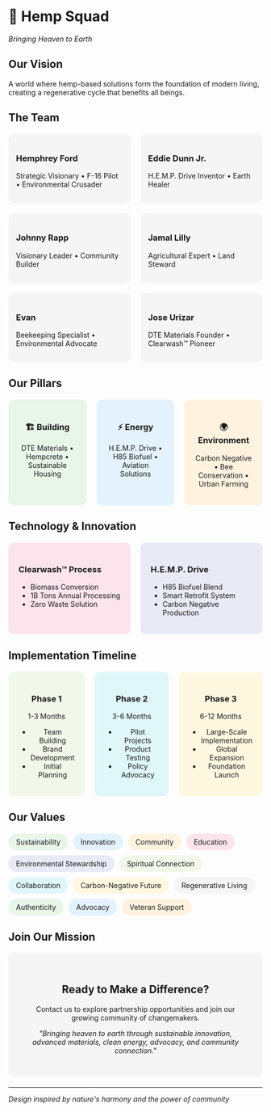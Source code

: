 # 🌱 Hemp Squad
*Bringing Heaven to Earth*

## Our Vision
A world where hemp-based solutions form the foundation of modern living, creating a regenerative cycle that benefits all beings.

## The Team
<div style="display: grid; grid-template-columns: repeat(2, 1fr); gap: 20px; margin: 20px 0;">
  <div style="background: #f5f5f5; padding: 15px; border-radius: 10px;">
    <h3>Hemphrey Ford</h3>
    <p>Strategic Visionary • F-16 Pilot • Environmental Crusader</p>
  </div>
  <div style="background: #f5f5f5; padding: 15px; border-radius: 10px;">
    <h3>Eddie Dunn Jr.</h3>
    <p>H.E.M.P. Drive Inventor • Earth Healer</p>
  </div>
  <div style="background: #f5f5f5; padding: 15px; border-radius: 10px;">
    <h3>Johnny Rapp</h3>
    <p>Visionary Leader • Community Builder</p>
  </div>
  <div style="background: #f5f5f5; padding: 15px; border-radius: 10px;">
    <h3>Jamal Lilly</h3>
    <p>Agricultural Expert • Land Steward</p>
  </div>
  <div style="background: #f5f5f5; padding: 15px; border-radius: 10px;">
    <h3>Evan</h3>
    <p>Beekeeping Specialist • Environmental Advocate</p>
  </div>
  <div style="background: #f5f5f5; padding: 15px; border-radius: 10px;">
    <h3>Jose Urizar</h3>
    <p>DTE Materials Founder • Clearwash™ Pioneer</p>
  </div>
</div>

## Our Pillars
<div style="display: grid; grid-template-columns: repeat(3, 1fr); gap: 20px; margin: 20px 0;">
  <div style="background: #e8f5e9; padding: 20px; border-radius: 10px; text-align: center;">
    <h3>🏗️ Building</h3>
    <p>DTE Materials • Hempcrete • Sustainable Housing</p>
  </div>
  <div style="background: #e3f2fd; padding: 20px; border-radius: 10px; text-align: center;">
    <h3>⚡ Energy</h3>
    <p>H.E.M.P. Drive • H85 Biofuel • Aviation Solutions</p>
  </div>
  <div style="background: #fff3e0; padding: 20px; border-radius: 10px; text-align: center;">
    <h3>🌍 Environment</h3>
    <p>Carbon Negative • Bee Conservation • Urban Farming</p>
  </div>
</div>

## Technology & Innovation
<div style="display: grid; grid-template-columns: repeat(2, 1fr); gap: 20px; margin: 20px 0;">
  <div style="background: #fce4ec; padding: 20px; border-radius: 10px;">
    <h3>Clearwash™ Process</h3>
    <ul>
      <li>Biomass Conversion</li>
      <li>1B Tons Annual Processing</li>
      <li>Zero Waste Solution</li>
    </ul>
  </div>
  <div style="background: #e8eaf6; padding: 20px; border-radius: 10px;">
    <h3>H.E.M.P. Drive</h3>
    <ul>
      <li>H85 Biofuel Blend</li>
      <li>Smart Retrofit System</li>
      <li>Carbon Negative Production</li>
    </ul>
  </div>
</div>

## Implementation Timeline
<div style="display: grid; grid-template-columns: repeat(3, 1fr); gap: 20px; margin: 20px 0;">
  <div style="background: #f1f8e9; padding: 20px; border-radius: 10px; text-align: center;">
    <h3>Phase 1</h3>
    <p>1-3 Months</p>
    <ul>
      <li>Team Building</li>
      <li>Brand Development</li>
      <li>Initial Planning</li>
    </ul>
  </div>
  <div style="background: #e0f7fa; padding: 20px; border-radius: 10px; text-align: center;">
    <h3>Phase 2</h3>
    <p>3-6 Months</p>
    <ul>
      <li>Pilot Projects</li>
      <li>Product Testing</li>
      <li>Policy Advocacy</li>
    </ul>
  </div>
  <div style="background: #fff8e1; padding: 20px; border-radius: 10px; text-align: center;">
    <h3>Phase 3</h3>
    <p>6-12 Months</p>
    <ul>
      <li>Large-Scale Implementation</li>
      <li>Global Expansion</li>
      <li>Foundation Launch</li>
    </ul>
  </div>
</div>

## Our Values
<div style="display: flex; flex-wrap: wrap; gap: 10px; margin: 20px 0;">
  <span style="background: #e8f5e9; padding: 8px 15px; border-radius: 20px;">Sustainability</span>
  <span style="background: #e3f2fd; padding: 8px 15px; border-radius: 20px;">Innovation</span>
  <span style="background: #fff3e0; padding: 8px 15px; border-radius: 20px;">Community</span>
  <span style="background: #fce4ec; padding: 8px 15px; border-radius: 20px;">Education</span>
  <span style="background: #e8eaf6; padding: 8px 15px; border-radius: 20px;">Environmental Stewardship</span>
  <span style="background: #f1f8e9; padding: 8px 15px; border-radius: 20px;">Spiritual Connection</span>
  <span style="background: #e0f7fa; padding: 8px 15px; border-radius: 20px;">Collaboration</span>
  <span style="background: #fff8e1; padding: 8px 15px; border-radius: 20px;">Carbon-Negative Future</span>
  <span style="background: #f5f5f5; padding: 8px 15px; border-radius: 20px;">Regenerative Living</span>
  <span style="background: #e8f5e9; padding: 8px 15px; border-radius: 20px;">Authenticity</span>
  <span style="background: #e3f2fd; padding: 8px 15px; border-radius: 20px;">Advocacy</span>
  <span style="background: #fff3e0; padding: 8px 15px; border-radius: 20px;">Veteran Support</span>
</div>

## Join Our Mission
<div style="background: #f5f5f5; padding: 30px; border-radius: 10px; text-align: center; margin: 20px 0;">
  <h2>Ready to Make a Difference?</h2>
  <p>Contact us to explore partnership opportunities and join our growing community of changemakers.</p>
  <p style="font-style: italic;">"Bringing heaven to earth through sustainable innovation, advanced materials, clean energy, advocacy, and community connection."</p>
</div>

---
*Design inspired by nature's harmony and the power of community* 